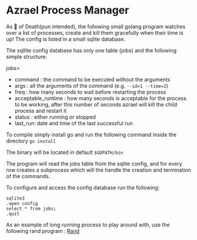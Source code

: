 # Azrael Process Manager
As :angel: of Death(pun intended), the following small golang program watches over a list of processes, create and kill them gracefully when their time is up! The config is listed in a small sqlite database. 

The sqllite config database has only one table (jobs) and the following simple structure:
 
 
 jobs>
 - command : the command to be executed without the arguments
 - args : all the arguments of the command (e.g. `--id=1 --time=2`)
 - freq : how many seconds to wait before restarting the process
 - acceptable_runtime : how many seconds is acceptable for the process to be working, after this number of seconds azrael will kill the child process and restart it
 - status : either running or stopped
 - last_run: date and time of the last successful run
 
 
 To compile simply install go and run the following command inside the directory
 `go install`
 
 The binary will be located in default `$GOPATH/bin`
 
 The program will read the jobs table from the sqlite config, and for every row creates a subprocess which will the handle the creation and termination of the commands.
 
 To configure and access the config database run the following:
 
 ```
 sqlite3
 .open config
 select * from jobs;
 .quit
 ```
 
 As an example of long running process to play around with, use the following rand program :
 [Rand](https://github.com/dpasdar/rand)